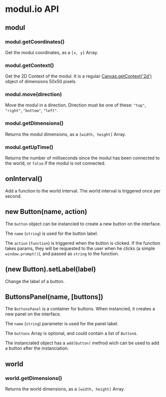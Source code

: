 modul.io API
============

## modul

### modul.getCoordinates()

Get the modul coordinates, as a `[x, y]` Array.

### modul.getContext()

Get the 2D Context of the modul. It is a regular [Canvas.getContext('2d')](https://developer.mozilla.org/en/HTML/Canvas) object of dimensions 50x50 pixels.

### modul.move(direction)

Move the modul in a direction. Direction must be one of these: `"top"`, `"right"`, `"bottom"`, `"left"`.

### modul.getDimensions()

Returns the modul dimensions, as a `[width, height]` Array.

### modul.getUpTime()

Returns the number of milliseconds since the modul has been connected to the world, or `false` if the modul is not connected.

## onInterval()

Add a function to the world interval. The world interval is triggered once per second.

## new Button(name, action)

The `button` object can be instancied to create a new button on the interface.

The `name` (`string`) is used for the button label.

The `action` (`function`) is triggered when the button is clicked. If the function takes params, they will be requested to the user when he clicks (a simple `window.prompt()`), and passed as `string` to the function.

## (new Button).setLabel(label)

Change the label of a button.

## ButtonsPanel(name, [buttons])

The `ButtonsPanel` is a container for buttons. When instancied, it creates a new panel on the interface.

The `name` (`string`) parameter is used for the panel label.

The `buttons` Array is optional, and could contain a list of `Button`s.

The instanciated object has a `add(button)` method wich can be used to add a button after the instanciation.

## world

### world.getDimensions()

Returns the world dimensions, as a `[width, height]` Array.
